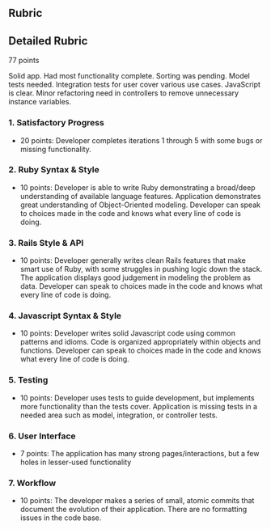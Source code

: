 ## Rubric

## Detailed Rubric

77 points

Solid app. Had most functionality complete. Sorting was pending. Model tests needed. Integration tests for user cover various use cases. JavaScript is clear. Minor refactoring need in controllers to remove unnecessary instance variables.

### 1. Satisfactory Progress

* 20 points: Developer completes iterations 1 through 5 with some bugs or missing functionality.

### 2. Ruby Syntax & Style

* 10 points: Developer is able to write Ruby demonstrating a broad/deep understanding of available language features. Application demonstrates great understanding of Object-Oriented modeling. Developer can speak to choices made in the code and knows what every line of code is doing.

### 3. Rails Style & API

* 10 points: Developer generally writes clean Rails features that make smart use of Ruby, with some struggles in pushing logic down the stack. The application displays good judgement in modeling the problem as data. Developer can speak to choices made in the code and knows what every line of code is doing.

### 4. Javascript Syntax & Style

* 10 points: Developer writes solid Javascript code using common patterns and idioms. Code is organized appropriately within objects and functions. Developer can speak to choices made in the code and knows what every line of code is doing.

### 5. Testing

* 10 points: Developer uses tests to guide development, but implements more functionality than the tests cover. Application is missing tests in a needed area such as model, integration, or controller tests.

### 6. User Interface

* 7 points: The application has many strong pages/interactions, but a few holes in lesser-used functionality

### 7. Workflow

* 10 points: The developer makes a series of small, atomic commits that document the evolution of their application. There are no formatting issues in the code base.
